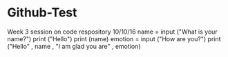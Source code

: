 # Github-Test
Week 3 session on code respository 10/10/16
name = input ("What is your name?")
print ("Hello")
print (name)
emotion = input ("How are you?")
print ("Hello" , name , "I am glad you are" , emotion)
